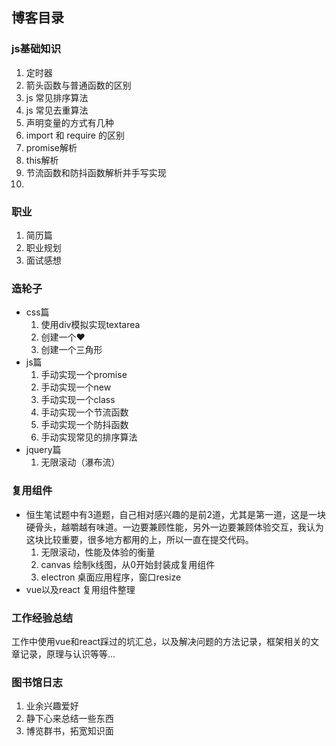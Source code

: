 ## 博客目录  
### js基础知识  
1. 定时器  
2. 箭头函数与普通函数的区别  
3. js 常见排序算法  
4. js 常见去重算法  
5. 声明变量的方式有几种  
6. import 和 require 的区别  
7. promise解析  
8. this解析  
9. 节流函数和防抖函数解析并手写实现  
10. 

### 职业  
1. 简历篇  
2. 职业规划  
3. 面试感想  

### 造轮子  
* css篇  
  1. 使用div模拟实现textarea  
  2. 创建一个❤️  
  3. 创建一个三角形  
* js篇  
  1. 手动实现一个promise  
  2. 手动实现一个new  
  3. 手动实现一个class  
  4. 手动实现一个节流函数  
  5. 手动实现一个防抖函数  
  6. 手动实现常见的排序算法  
* jquery篇  
  1. 无限滚动（瀑布流）  
  
### 复用组件  
* 恒生笔试题中有3道题，自己相对感兴趣的是前2道，尤其是第一道，这是一块硬骨头，越嚼越有味道。一边要兼顾性能，另外一边要兼顾体验交互，我认为这块比较重要，很多地方都用的上，所以一直在提交代码。
  1. 无限滚动，性能及体验的衡量  
  2. canvas 绘制k线图，从0开始封装成复用组件  
  3. electron 桌面应用程序，窗口resize  
* vue以及react 复用组件整理  
### 工作经验总结  
工作中使用vue和react踩过的坑汇总，以及解决问题的方法记录，框架相关的文章记录，原理与认识等等...  

### 图书馆日志  
1. 业余兴趣爱好  
2. 静下心来总结一些东西  
3. 博览群书，拓宽知识面  